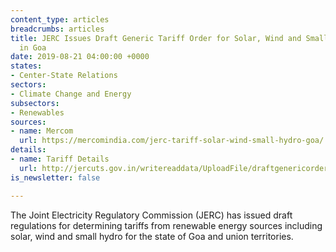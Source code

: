 ```yaml
---
content_type: articles
breadcrumbs: articles
title: JERC Issues Draft Generic Tariff Order for Solar, Wind and Small Hydro Projects
  in Goa
date: 2019-08-21 04:00:00 +0000
states:
- Center-State Relations
sectors:
- Climate Change and Energy
subsectors:
- Renewables
sources:
- name: Mercom
  url: https://mercomindia.com/jerc-tariff-solar-wind-small-hydro-goa/
details:
- name: Tariff Details
  url: http://jercuts.gov.in/writereaddata/UploadFile/draftgenericorder637003641834862278.pdf
is_newsletter: false

---
```

The Joint Electricity Regulatory Commission (JERC) has issued draft regulations for determining tariffs from renewable energy sources including solar, wind and small hydro for the state of Goa and union territories.
